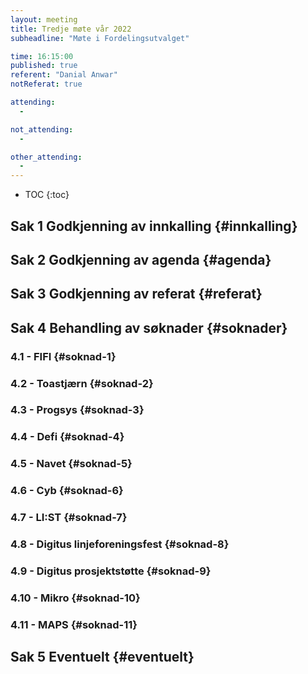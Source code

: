 ```yaml
---
layout: meeting
title: Tredje møte vår 2022
subheadline: "Møte i Fordelingsutvalget"

time: 16:15:00
published: true
referent: "Danial Anwar"
notReferat: true

attending:
  -

not_attending:
  -

other_attending:
  -
---
```


- TOC
  {:toc}

## Sak 1 Godkjenning av innkalling {#innkalling}

## Sak 2 Godkjenning av agenda {#agenda}

## Sak 3 Godkjenning av referat {#referat}

## Sak 4 Behandling av søknader {#soknader}

### 4.1 - FIFI {#soknad-1}

### 4.2 - Toastjærn {#soknad-2}

### 4.3 - Progsys {#soknad-3}

### 4.4 - Defi {#soknad-4}

### 4.5 - Navet {#soknad-5}

### 4.6 - Cyb {#soknad-6}

### 4.7 - LI:ST {#soknad-7}

### 4.8 - Digitus linjeforeningsfest {#soknad-8}

### 4.9 - Digitus prosjektstøtte {#soknad-9}

### 4.10 - Mikro {#soknad-10}

### 4.11 - MAPS {#soknad-11}

## Sak 5 Eventuelt {#eventuelt}
